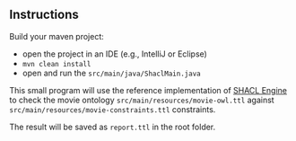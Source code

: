 ## Instructions

Build your maven project:  
* open the project in an IDE (e.g., IntelliJ or Eclipse)
* `mvn clean install`
* open and run the `src/main/java/ShaclMain.java`

This small program will use the reference implementation of 
[SHACL Engine](https://github.com/TopQuadrant/shacl) to check the movie ontology
`src/main/resources/movie-owl.ttl` against `src/main/resources/movie-constraints.ttl` constraints.  

The result will be saved as `report.ttl` in the root folder.

